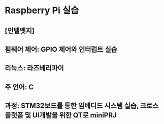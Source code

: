 # Raspberry Pi 실습
## [인텔엣지]
## 펌웨어 제어: GPIO 제어와 인터럽트 실습
## 리눅스: 라즈베리파이
## 주 언어: C
## 과정: STM32보드를 통한 임베디드 시스템 실습, 크로스 플랫폼 및 UI개발을 위한 QT로 miniPRJ
